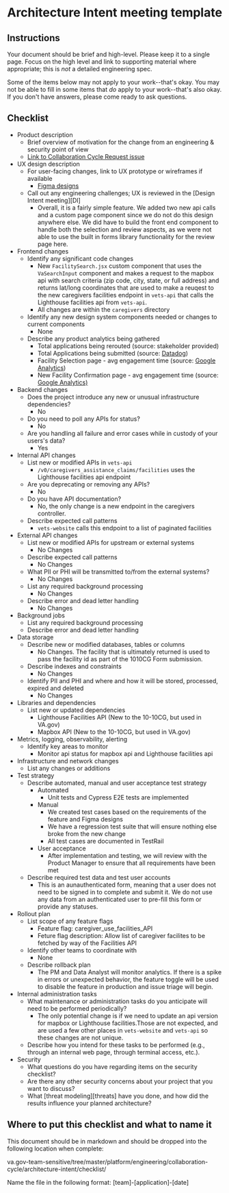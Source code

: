 # Architecture Intent meeting template

## Instructions

Your document should be brief and high-level. Please keep it to a single page. Focus on the high level and link to supporting material where appropriate; this is _not_ a detailed engineering spec.

Some of the items below may not apply to your work--that's okay. You may not be able to fill in some items that _do_ apply to your work--that's also okay. If you don't have answers, please come ready to ask questions.

## Checklist

- Product description
  - Brief overview of motivation for the change from an engineering & security point of view
  - [Link to Collaboration Cycle Request issue](https://github.com/department-of-veterans-affairs/va.gov-team/issues/51980)
- UX design description
  - For user-facing changes, link to UX prototype or wireframes if available
    - [Figma designs](https://www.figma.com/design/TxXD5bGUOhbHHWLb85GPjK/10-10CG?node-id=2478-18708&node-type=SECTION&t=LIbnyXIFEnPa5jZz-0)
  - Call out any engineering challenges; UX is reviewed in the [Design Intent meeting][DI]
    - Overall, it is a fairly simple feature. We added two new api calls and a custom page component since we do not do this design anywhere else. We did have to build the front end component to handle both the selection and review aspects, as we were not able to use the built in forms library functionality for the review page here.
- Frontend changes
  - Identify any significant code changes
    - New `FacilitySearch.jsx` custom component that uses the `VaSearchInput` component and makes a request to the mapbox api with search criteria (zip code, city, state, or full address) and returns lat/long coordinates that are used to make a reuqest to the new caregivers facilities endpoint in `vets-api` that calls the Lighthouse facilities api from `vets-api`.
    - All changes are within the `caregivers` directory
  - Identify any new design system components needed or changes to current components
    - None
  - Describe any product analytics being gathered
    - Total applications being rerouted (source: stakeholder provided)
    - Total Applications being submitted (source: [Datadog](https://vagov.ddog-gov.com/dashboard/p5g-fys-epz/1010-health-apps?fromUser=false&fullscreen_end_ts=1730229097128&fullscreen_paused=false&fullscreen_refresh_mode=sliding&fullscreen_section=overview&fullscreen_start_ts=1730225497128&fullscreen_widget=1652960129845848&refresh_mode=sliding&from_ts=1730224696206&to_ts=1730228296206&live=true))
    - Facility Selection page - avg engagement time (source: [Google Analytics](https://analytics.google.com/analytics/web/#/analysis/p419143770/edit/8un9wi5nSN-WZ-KqWHHBPA))
    - New Facility Confirmation page - avg engagement time (source: [Google Analytics)](https://analytics.google.com/analytics/web/#/analysis/p419143770/edit/8un9wi5nSN-WZ-KqWHHBPA)
- Backend changes
  - Does the project introduce any new or unusual infrastructure dependencies?
    - No
  - Do you need to poll any APIs for status?
    - No
  - Are you handling all failure and error cases while in custody of your users's data?
    - Yes
- Internal API changes
  - List new or modified APIs in `vets-api`
    - `/v0/caregivers_assistance_claims/facilities` uses the Lighthouse facilities api endpoint
  - Are you deprecating or removing any APIs?
    - No
  - Do you have API documentation?
    - No, the only change is a new endpoint in the caregivers controller.
  - Describe expected call patterns
    - `vets-website` calls this endpoint to a list of paginated facilities
- External API changes
  - List new or modified APIs for upstream or external systems
    - No Changes
  - Describe expected call patterns
    - No Changes
  - What PII or PHI will be transmitted to/from the external systems?
    - No Changes
  - List any required background processing
    - No Changes
  - Describe error and dead letter handling
    - No Changes
- Background jobs
  - List any required background processing
  - Describe error and dead letter handling
- Data storage
  - Describe new or modified databases, tables or columns
    - No Changes. The facility that is ultimately returned is used to pass the facility id as part of the 1010CG Form submission.
  - Describe indexes and constraints
    - No Changes
  - Identify PII and PHI and where and how it will be stored, processed, expired and deleted
    - No Changes
- Libraries and dependencies
  - List new or updated dependencies
    - Lighthouse Facilities API (New to the 10-10CG, but used in VA.gov)
    - Mapbox API (New to the 10-10CG, but used in VA.gov)
- Metrics, logging, observability, alerting
  - Identify key areas to monitor
    - Monitor api status for mapbox api and Lighthouse facilities api
- Infrastructure and network changes
  - List any changes or additions
- Test strategy
  - Describe automated, manual and user acceptance test strategy
    - Automated
      - Unit tests and Cypress E2E tests are implemented
    - Manual
      - We created test cases based on the requirements of the feature and Figma designs
      - We have a regression test suite that will ensure nothing else broke from the new change
      - All test cases are documented in TestRail
    - User acceptance
      - After implementation and testing, we will review with the Product Manager to ensure that all requirements have been met
  - Describe required test data and test user accounts
    - This is an aunauthenticated form, meaning that a user does not need to be signed in to complete and submit it. We do not use any data from an authenticated user to pre-fill this form or provide any statuses.
- Rollout plan
  - List scope of any feature flags
    - Feature flag: caregiver_use_facilities_API
    - Feture flag description: Allow list of caregiver facilites to be fetched by way of the Facilities API
  - Identify other teams to coordinate with
    - None
  - Describe rollback plan
    - The PM and Data Analyst will monitor analytics. If there is a spike in errors or unexpected behavior, the feature toggle will be used to disable the feature in production and issue triage will begin.
- Internal administration tasks
  - What maintenance or administration tasks do you anticipate will need to be performed periodically?
    - The only potential change is if we need to update an api version for mapbox or Lighthouse facilities.Those are not expected, and are used a few other places in `vets-website` and `vets-api` so these changes are not unique.
  - Describe how you intend for these tasks to be performed (e.g., through an internal web page, through terminal access, etc.).
- Security
  - What questions do you have regarding items on the security checklist?
  - Are there any other security concerns about your project that you want to discuss?
  - What [threat modeling][threats] have you done, and how did the results influence your planned architecture?

## Where to put this checklist and what to name it

This document should be in markdown and should be dropped into the following location when complete:

va.gov-team-sensitive/tree/master/platform/engineering/collaboration-cycle/architecture-intent/checklist/

Name the file in the following format:
[team]-[application]-[date]
